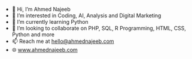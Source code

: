 - 👋 Hi, I’m Ahmed Najeeb
- 👀 I’m interested in Coding, AI, Analysis and Digital Marketing
- 🌱 I’m currently learning Python
- 💞️ I’m looking to collaborate on PHP, SQL, R Programming, HTML, CSS, Python and more
- 📫 Reach me at hello@ahmednajeeb.com
- 🌐 www.ahmednajeeb.com

<!---
ahmednnajeeb/ahmednnajeeb is a ✨ special ✨ repository because its `README.md` (this file) appears on your GitHub profile.
You can click the Preview link to take a look at your changes.
--->

